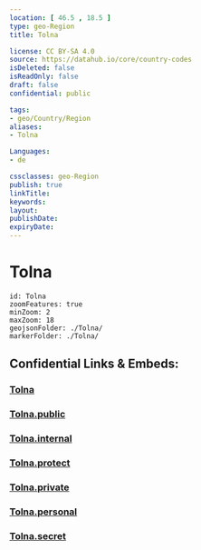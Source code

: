 ```yaml
---
location: [ 46.5 , 18.5 ] 
type: geo-Region
title: Tolna

license: CC BY-SA 4.0
source: https://datahub.io/core/country-codes
isDeleted: false
isReadOnly: false
draft: false
confidential: public

tags:
- geo/Country/Region
aliases:
- Tolna

Languages:
- de

cssclasses: geo-Region
publish: true
linkTitle: 
keywords: 
layout: 
publishDate: 
expiryDate: 
---
```


# Tolna

```leaflet
id: Tolna
zoomFeatures: true 
minZoom: 2 
maxZoom: 18
geojsonFolder: ./Tolna/
markerFolder: ./Tolna/
```


## Confidential Links & Embeds: 

### [Tolna](/_Standards/Earth/Continent/Europe/Europe~East/Hungary/Counties~Hungary/Tolna.md) 

### [Tolna.public](/_public/Earth/Continent/Europe/Europe~East/Hungary/Counties~Hungary/Tolna.public.md) 

### [Tolna.internal](/_internal/Earth/Continent/Europe/Europe~East/Hungary/Counties~Hungary/Tolna.internal.md) 

### [Tolna.protect](/_protect/Earth/Continent/Europe/Europe~East/Hungary/Counties~Hungary/Tolna.protect.md) 

### [Tolna.private](/_private/Earth/Continent/Europe/Europe~East/Hungary/Counties~Hungary/Tolna.private.md) 

### [Tolna.personal](/_personal/Earth/Continent/Europe/Europe~East/Hungary/Counties~Hungary/Tolna.personal.md) 

### [Tolna.secret](/_secret/Earth/Continent/Europe/Europe~East/Hungary/Counties~Hungary/Tolna.secret.md)

